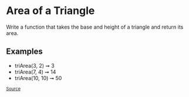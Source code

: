 <h1>Area of a Triangle</h1>

<p>Write a function that takes the base and height of a triangle and return its area.</p>

<h2>Examples</h2>
<ul>
	<li>triArea(3, 2) ➞ 3</li>
	<li>triArea(7, 4) ➞ 14</li>
	<li>triArea(10, 10) ➞ 50</li>
</ul>

<small><a href="https://edabit.com/challenge/3CaszbdZYGN4otQD8">Source</a></small>